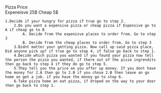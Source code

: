 
Pizza Price     
    Expeneisve 25$
    Cheap 5$

    1.Decide if your hungry for pizza if true go to step 2.
        2.Do you want a expensive pizza or cheap pizza if Expensive go to A if cheap go to B
            A. Decide from the expenisve places to order from. Go to step 3
            B. Decide from the cheap places to order from. Go to step 3
        3.Didnt matter your getting pizza. Now call up said pizza place, Did anyone pick up? if true go to step 4, if false go back to step 1.
        4.Decide which pizza you wanted if you found your pizza now tell the person the pizza you wanted, if there out of the pizza ingrendits then go back to step 4 if they do go to step 5.
        5.They tell you the price an you offer up money. If you dont have the money for 2.A then go to 2.B if you chose 2.B then leave an go home an get a job. if you have the money go to step 6.
        6.Take pizza home an eat pizza, if droped on the way to your door then go back to step 1. 